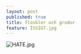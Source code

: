 ```yaml
---
layout: post
published: true
title: floskler och grodor
feature: ISSIGT.jpg
---
```

![HATE.jpg]({{site.baseurl}}/assets/images/posts/HATE.jpg)
